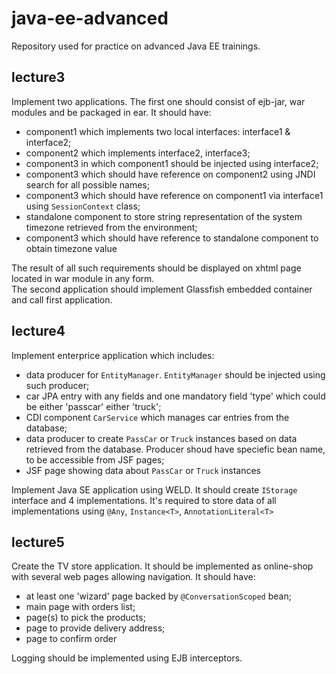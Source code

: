 # java-ee-advanced
Repository used for practice on advanced Java EE trainings.

<h2><b>lecture3</b></h2>

Implement two applications. The first one should consist of ejb-jar, war modules and be packaged in ear. It should have:
- component1 which implements two local interfaces: interface1 & interface2; 
- component2 which implements interface2, interface3;
- component3 in which component1 should be injected using interface2;
- component3 which should have reference on component2 using JNDI search for all possible names;
- component3 which should have reference on component1 via interface1 using <code>SessionContext</code> class;
- standalone component to store string representation of the system timezone retrieved from the environment;
- component3 which should have reference to standalone component to obtain timezone value

The result of all such requirements should be displayed on xhtml page located in war module in any form. <br>The second application should implement Glassfish embedded container and call first application. 

<h2><b>lecture4</b></h2>

Implement enterprice application which includes:
- data producer for <code>EntityManager</code>. <code>EntityManager</code> should be injected using such producer;
- car JPA entry with any fields and one mandatory field 'type' which could be either 'passcar' either 'truck';
- CDI component <code>CarService</code> which manages car entries from the database;
- data producer to create <code>PassCar</code> or <code>Truck</code> instances based on data retrieved from the database. Producer shoud have speciefic bean name, to be accessible from JSF pages;
- JSF page showing data about <code>PassCar</code> or <code>Truck</code> instances

Implement Java SE application using WELD. It should create <code>IStorage</code> interface and 4 implementations. It's required to store data of all implementations using <code>@Any</code>, <code>Instance\<T\></code>, <code>AnnotationLiteral\<T\></code>

<h2><b>lecture5</b></h2>

Create the TV store application. It should be implemented as online-shop with several web pages allowing navigation. It should have:
- at least one 'wizard' page backed by <code>@ConversationScoped</code> bean;
- main page with orders list;
- page(s) to pick the products;
- page to provide delivery address;
- page to confirm order

Logging should be implemented using EJB interceptors.
